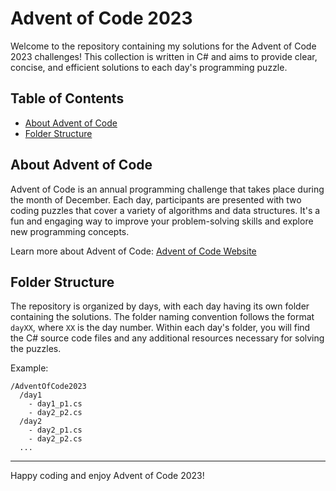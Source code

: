 # Advent of Code 2023

Welcome to the repository containing my solutions for the Advent of Code 2023 challenges! This collection is written in C# and aims to provide clear, concise, and efficient solutions to each day's programming puzzle.

## Table of Contents

- [About Advent of Code](#about-advent-of-code)
- [Folder Structure](#folder-structure)

## About Advent of Code

Advent of Code is an annual programming challenge that takes place during the month of December. Each day, participants are presented with two coding puzzles that cover a variety of algorithms and data structures. It's a fun and engaging way to improve your problem-solving skills and explore new programming concepts.

Learn more about Advent of Code: [Advent of Code Website](https://adventofcode.com/)

## Folder Structure

The repository is organized by days, with each day having its own folder containing the solutions. The folder naming convention follows the format `dayXX`, where `XX` is the day number. Within each day's folder, you will find the C# source code files and any additional resources necessary for solving the puzzles.

Example:

```
/AdventOfCode2023
  /day1
    - day1_p1.cs
    - day2_p2.cs
  /day2
    - day2_p1.cs
    - day2_p2.cs
  ...
```

---

Happy coding and enjoy Advent of Code 2023!
